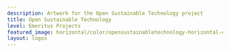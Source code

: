 ```yaml
---
description: Artwork for the Open Sustainable Technology project
title: Open Sustainable Technology
level: Emeritus Projects
featured_image: horizontal/color/opensustainabletechnology-horizontal-color.svg
layout: logos
---
```

